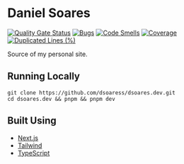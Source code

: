 # Daniel Soares

[![Quality Gate Status](https://sonarcloud.io/api/project_badges/measure?project=dsoaress_dsoares.dev&metric=alert_status)](https://sonarcloud.io/summary/new_code?id=dsoaress_dsoares.dev)
[![Bugs](https://sonarcloud.io/api/project_badges/measure?project=dsoaress_dsoares.dev&metric=bugs)](https://sonarcloud.io/summary/new_code?id=dsoaress_dsoares.dev)
[![Code Smells](https://sonarcloud.io/api/project_badges/measure?project=dsoaress_dsoares.dev&metric=code_smells)](https://sonarcloud.io/summary/new_code?id=dsoaress_dsoares.dev)
[![Coverage](https://sonarcloud.io/api/project_badges/measure?project=dsoaress_dsoares.dev&metric=coverage)](https://sonarcloud.io/summary/new_code?id=dsoaress_dsoares.dev)
[![Duplicated Lines (%)](https://sonarcloud.io/api/project_badges/measure?project=dsoaress_dsoares.dev&metric=duplicated_lines_density)](https://sonarcloud.io/summary/new_code?id=dsoaress_dsoares.dev)

Source of my personal site.

## Running Locally

```shell
git clone https://github.com/dsoaress/dsoares.dev.git
cd dsoares.dev && pnpm && pnpm dev
```

## Built Using

- [Next.js](https://nextjs.org)
- [Tailwind](https://tailwindcss.com)
- [TypeScript](https://www.typescriptlang.org)
